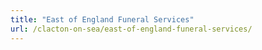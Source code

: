```yaml
---
title: "East of England Funeral Services"
url: /clacton-on-sea/east-of-england-funeral-services/
---
```

